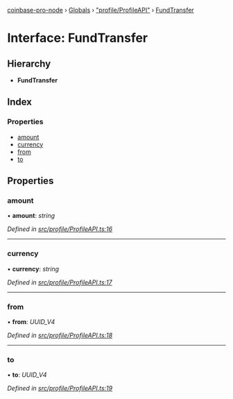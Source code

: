 [coinbase-pro-node](../README.md) › [Globals](../globals.md) › ["profile/ProfileAPI"](../modules/_profile_profileapi_.md) › [FundTransfer](_profile_profileapi_.fundtransfer.md)

# Interface: FundTransfer

## Hierarchy

- **FundTransfer**

## Index

### Properties

- [amount](_profile_profileapi_.fundtransfer.md#amount)
- [currency](_profile_profileapi_.fundtransfer.md#currency)
- [from](_profile_profileapi_.fundtransfer.md#from)
- [to](_profile_profileapi_.fundtransfer.md#to)

## Properties

### amount

• **amount**: _string_

_Defined in [src/profile/ProfileAPI.ts:16](https://github.com/bennyn/coinbase-pro-node/blob/0085625/src/profile/ProfileAPI.ts#L16)_

---

### currency

• **currency**: _string_

_Defined in [src/profile/ProfileAPI.ts:17](https://github.com/bennyn/coinbase-pro-node/blob/0085625/src/profile/ProfileAPI.ts#L17)_

---

### from

• **from**: _UUID_V4_

_Defined in [src/profile/ProfileAPI.ts:18](https://github.com/bennyn/coinbase-pro-node/blob/0085625/src/profile/ProfileAPI.ts#L18)_

---

### to

• **to**: _UUID_V4_

_Defined in [src/profile/ProfileAPI.ts:19](https://github.com/bennyn/coinbase-pro-node/blob/0085625/src/profile/ProfileAPI.ts#L19)_

